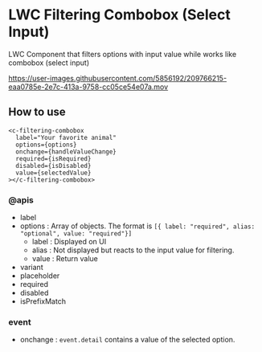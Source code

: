 # LWC Filtering Combobox (Select Input)

LWC Component that filters options with input value while works like combobox (select input)

https://user-images.githubusercontent.com/5856192/209766215-eaa0785e-2e7c-413a-9758-cc05ce54e07a.mov

## How to use


```
<c-filtering-combobox
  label="Your favorite animal"
  options={options}
  onchange={handleValueChange}
  required={isRequired}
  disabled={isDisabled}
  value={selectedValue}
></c-filtering-combobox>
```

### @apis
- label
- options : Array of objects. The format is `[{ label: "required", alias: "optional", value: "required"}]`
  - label : Displayed on UI
  - alias : Not displayed but reacts to the input value for filtering.
  - value : Return value
- variant
- placeholder
- required
- disabled
- isPrefixMatch

### event
- onchange : `event.detail` contains a value of the selected option.
